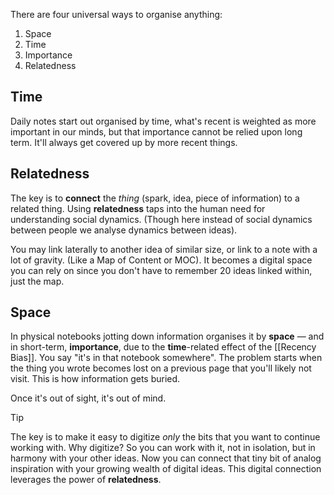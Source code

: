 There are four universal ways to organise anything: 
1. Space
2. Time
3. Importance
4. Relatedness

## Time
Daily notes start out organised by time, what's recent is weighted as more important in our minds, but that importance cannot be relied upon long term. It'll always get covered up by more recent things.

## Relatedness
The key is to **connect** the *thing* (spark, idea, piece of information) to a related thing. Using **relatedness** taps into the human need for understanding social dynamics. (Though here instead of social dynamics between people we analyse dynamics between ideas).

You may link laterally to another idea of similar size, or link to a note with a lot of gravity. (Like a Map of Content or MOC). It becomes a digital space you can rely on since you don't have to remember 20 ideas linked within, just the map. 

## Space
In physical notebooks jotting down information organises it by **space** — and in short-term, **importance**, due to the **time**-related effect of the [[Recency Bias]]. You say "it's in that notebook somewhere". The problem starts when the thing you wrote becomes lost on a previous page that you'll likely not visit. This is how information gets buried.

Once it's out of sight, it's out of mind. 

> [!tip]
> The key is to make it easy to digitize _only_ the bits that you want to continue working with. Why digitize? So you can work with it, not in isolation, but in harmony with your other ideas. Now you can connect that tiny bit of analog inspiration with your growing wealth of digital ideas. This digital connection leverages the power of **relatedness**.

